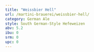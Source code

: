 ```yaml
---
title: "Weissbier Hell"
url: /martini-brauerei/weissbier-hell/
category: German Ale
style: South German-Style Hefeweizen
abv: 5.2
ibu: 0
srm: 0
upc: 0
---
```


